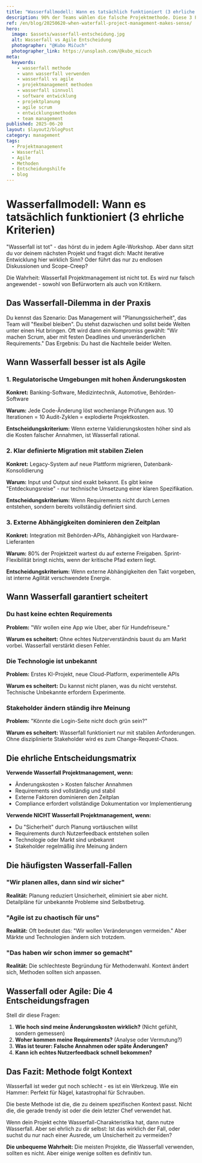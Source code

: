 ```yaml
---
title: "Wasserfallmodell: Wann es tatsächlich funktioniert (3 ehrliche Kriterien)"
description: 90% der Teams wählen die falsche Projektmethode. Diese 3 Fragen zeigen dir in 2 Minuten, ob Wasserfall oder Agile für dein Projekt richtig ist.
ref: /en/blog/20250620-when-waterfall-project-management-makes-sense/
hero:
  image: $assets/wasserfall-entscheidung.jpg
  alt: Wasserfall vs Agile Entscheidung
  photographer: "@Kubo Mičuch"
  photographer_link: https://unsplash.com/@kubo_micuch
meta:
  keywords:
    - wasserfall methode
    - wann wasserfall verwenden
    - wasserfall vs agile
    - projektmanagement methoden
    - wasserfall sinnvoll
    - software entwicklung
    - projektplanung
    - agile scrum
    - entwicklungsmethoden
    - team management
published: 2025-06-20
layout: $layout2/blogPost
category: management
tags:
  - Projektmanagement
  - Wasserfall
  - Agile
  - Methoden
  - Entscheidungshilfe
  - blog
---
```


# Wasserfallmodell: Wann es tatsächlich funktioniert (3 ehrliche Kriterien)

"Wasserfall ist tot" - das hörst du in jedem Agile-Workshop. Aber dann sitzt du vor deinem nächsten Projekt und fragst dich: Macht iterative Entwicklung hier wirklich Sinn? Oder führt das nur zu endlosen Diskussionen und Scope-Creep?

Die Wahrheit: Wasserfall Projektmanagement ist nicht tot. Es wird nur falsch angewendet - sowohl von Befürwortern als auch von Kritikern.

## Das Wasserfall-Dilemma in der Praxis

Du kennst das Szenario: Das Management will "Planungssicherheit", das Team will "flexibel bleiben". Du stehst dazwischen und sollst beide Welten unter einen Hut bringen. Oft wird dann ein Kompromiss gewählt: "Wir machen Scrum, aber mit festen Deadlines und unveränderlichen Requirements." Das Ergebnis: Du hast die Nachteile beider Welten.

## Wann Wasserfall besser ist als Agile

### 1. Regulatorische Umgebungen mit hohen Änderungskosten

**Konkret:** Banking-Software, Medizintechnik, Automotive, Behörden-Software

**Warum:** Jede Code-Änderung löst wochenlange Prüfungen aus. 10 Iterationen = 10 Audit-Zyklen = explodierte Projektkosten.

**Entscheidungskriterium:** Wenn externe Validierungskosten höher sind als die Kosten falscher Annahmen, ist Wasserfall rational.

### 2. Klar definierte Migration mit stabilen Zielen

**Konkret:** Legacy-System auf neue Plattform migrieren, Datenbank-Konsolidierung

**Warum:** Input und Output sind exakt bekannt. Es gibt keine "Entdeckungsreise" - nur technische Umsetzung einer klaren Spezifikation.

**Entscheidungskriterium:** Wenn Requirements nicht durch Lernen entstehen, sondern bereits vollständig definiert sind.

### 3. Externe Abhängigkeiten dominieren den Zeitplan

**Konkret:** Integration mit Behörden-APIs, Abhängigkeit von Hardware-Lieferanten

**Warum:** 80% der Projektzeit wartest du auf externe Freigaben. Sprint-Flexibilität bringt nichts, wenn der kritische Pfad extern liegt.

**Entscheidungskriterium:** Wenn externe Abhängigkeiten den Takt vorgeben, ist interne Agilität verschwendete Energie.

## Wann Wasserfall garantiert scheitert

### Du hast keine echten Requirements

**Problem:** "Wir wollen eine App wie Uber, aber für Hundefriseure."

**Warum es scheitert:** Ohne echtes Nutzerverständnis baust du am Markt vorbei. Wasserfall verstärkt diesen Fehler.

### Die Technologie ist unbekannt

**Problem:** Erstes KI-Projekt, neue Cloud-Platform, experimentelle APIs

**Warum es scheitert:** Du kannst nicht planen, was du nicht verstehst. Technische Unbekannte erfordern Experimente.

### Stakeholder ändern ständig ihre Meinung

**Problem:** "Könnte die Login-Seite nicht doch grün sein?"

**Warum es scheitert:** Wasserfall funktioniert nur mit stabilen Anforderungen. Ohne disziplinierte Stakeholder wird es zum Change-Request-Chaos.

## Die ehrliche Entscheidungsmatrix

**Verwende Wasserfall Projektmanagement, wenn:**

- Änderungskosten > Kosten falscher Annahmen
- Requirements sind vollständig und stabil
- Externe Faktoren dominieren den Zeitplan
- Compliance erfordert vollständige Dokumentation vor Implementierung

**Verwende NICHT Wasserfall Projektmanagement, wenn:**

- Du "Sicherheit" durch Planung vortäuschen willst
- Requirements durch Nutzerfeedback entstehen sollen
- Technologie oder Markt sind unbekannt
- Stakeholder regelmäßig ihre Meinung ändern

## Die häufigsten Wasserfall-Fallen

### "Wir planen alles, dann sind wir sicher"

**Realität:** Planung reduziert Unsicherheit, eliminiert sie aber nicht. Detailpläne für unbekannte Probleme sind Selbstbetrug.

### "Agile ist zu chaotisch für uns"

**Realität:** Oft bedeutet das: "Wir wollen Veränderungen vermeiden." Aber Märkte und Technologien ändern sich trotzdem.

### "Das haben wir schon immer so gemacht"

**Realität:** Die schlechteste Begründung für Methodenwahl. Kontext ändert sich, Methoden sollten sich anpassen.

## Wasserfall oder Agile: Die 4 Entscheidungsfragen

Stell dir diese Fragen:

1. **Wie hoch sind meine Änderungskosten wirklich?** (Nicht gefühlt, sondern gemessen)
2. **Woher kommen meine Requirements?** (Analyse oder Vermutung?)
3. **Was ist teurer: Falsche Annahmen oder späte Änderungen?**
4. **Kann ich echtes Nutzerfeedback schnell bekommen?**

## Das Fazit: Methode folgt Kontext

Wasserfall ist weder gut noch schlecht - es ist ein Werkzeug. Wie ein Hammer: Perfekt für Nägel, katastrophal für Schrauben.

Die beste Methode ist die, die zu deinem spezifischen Kontext passt. Nicht die, die gerade trendy ist oder die dein letzter Chef verwendet hat.

Wenn dein Projekt echte Wasserfall-Charakteristika hat, dann nutze Wasserfall. Aber sei ehrlich zu dir selbst: Ist das wirklich der Fall, oder suchst du nur nach einer Ausrede, um Unsicherheit zu vermeiden?

**Die unbequeme Wahrheit:** Die meisten Projekte, die Wasserfall verwenden, sollten es nicht. Aber einige wenige sollten es definitiv tun.
